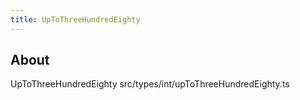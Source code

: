```yaml
---
title: UpToThreeHundredEighty
---
```


## About

UpToThreeHundredEighty src/types/int/upToThreeHundredEighty.ts
